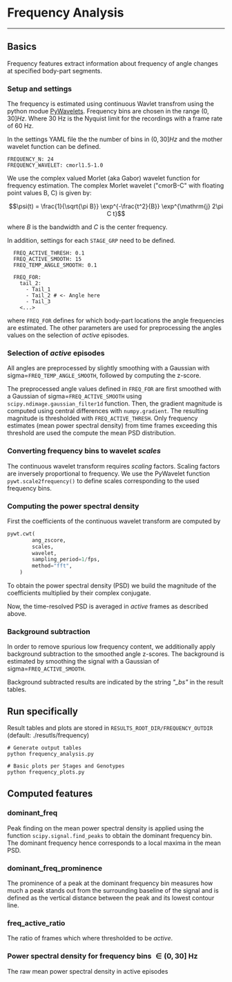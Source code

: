 
# Frequency Analysis
---
## Basics
Frequency features extract information about frequency of angle changes at specified body-part segments.

### Setup and settings
The frequency is estimated using continuous Wavlet transfrom using the python modue [PyWavelets](https://pywavelets.readthedocs.io/en/latest/). Frequency bins are chosen in the range $(0, 30] Hz$. Where 30 Hz is the Nyquist limit for the recordings with a frame rate of 60 Hz.

In the settings YAML file the the number of bins in $(0, 30] Hz$ and the mother wavelet function can be defined.

```
FREQUENCY_N: 24
FREQUENCY_WAVELET: cmorl1.5-1.0
```

We use the complex valued Morlet (aka Gabor) wavelet function for frequency estimation. The complex Morlet wavelet ("cmorB-C" with floating point values B, C) is given by:

$$\psi(t) = \frac{1}{\sqrt{\pi B}} \exp^{-\frac{t^2}{B}} \exp^{\mathrm{j} 2\pi C t}$$

where $B$ is the bandwidth and $C$ is the center frequency.

In addition, settings for each `STAGE_GRP` need to be defined.

```
  FREQ_ACTIVE_THRESH: 0.1
  FREQ_ACTIVE_SMOOTH: 15
  FREQ_TEMP_ANGLE_SMOOTH: 0.1

  FREQ_FOR:
    tail_2:
      - Tail_1
      - Tail_2 # <- Angle here
      - Tail_3
    <...>
```

where `FREQ_FOR` defines for which body-part locations the angle frequencies are estimated. The other parameters are used for preprocessing the angles values on the selection of *active* episodes.



### Selection of *active* episodes
All angles are preprocessed by slightly smoothing with a Gaussian with sigma=`FREQ_TEMP_ANGLE_SMOOTH`, followed by computing the z-score.

The preprocessed angle values defined in `FREQ_FOR` are first smoothed with a Gaussian of sigma=`FREQ_ACTIVE_SMOOTH` using `scipy.ndimage.gaussian_filter1d` function. Then, the gradient magnitude is computed using central differences with `numpy.gradient`. The resulting magnitude is thresholded with `FREQ_ACTIVE_THRESH`. Only frequency estimates (mean power spectral density) from time frames exceeding this threshold are used the compute the mean PSD distribution.

### Converting frequency bins to wavelet *scales*
The continuous wavelet transform requires *scaling* factors. Scaling factors are inversely proportional to frequency. We use the PyWavelet function `pywt.scale2frequency()` to define scales corresponding to the used frequency bins. 

### Computing the power spectral density
First the coefficients of the continuous wavelet transform are computed by

```python
pywt.cwt(
        ang_zscore,
        scales,
        wavelet,
        sampling_period=1/fps,
        method="fft",
    )
```

To obtain the power spectral density (PSD) we build the magnitude of the coefficients multiplied by their complex conjugate.

Now, the time-resolved PSD is averaged in *active* frames as described above.


### Background subtraction
In order to remove spurious low frequency content, we additionally apply background subtraction to the smoothed angle z-scores. The background is estimated by smoothing the signal with a Gaussian of sigma=`FREQ_ACTIVE_SMOOTH`.

Background subtracted results are indicated by the string *"_bs"* in the result tables.

## Run specifically
Result tables and plots are stored in `RESULTS_ROOT_DIR/FREQUENCY_OUTDIR` (default: ./resutls/frequency)
```
# Generate output tables
python frequency_analysis.py

# Basic plots per Stages and Genotypes
python frequency_plots.py
```

## Computed features
### dominant_freq
Peak finding on the mean power spectral density is applied using the function `scipy.signal.find_peaks` to obtain the dominant frequency bin. The dominant frequency hence corresponds to a local maxima in the mean PSD.
            
### dominant_freq_prominence
The prominence of a peak at the dominant frequency bin measures how much a peak stands out from the surrounding baseline of the signal and is defined as the vertical distance between the peak and its lowest contour line.

### freq_active_ratio
The ratio of frames which where thresholded to be *active*.

### Power spectral density for frequency bins $\in (0,30]$ Hz
The raw mean power spectral density in active episodes